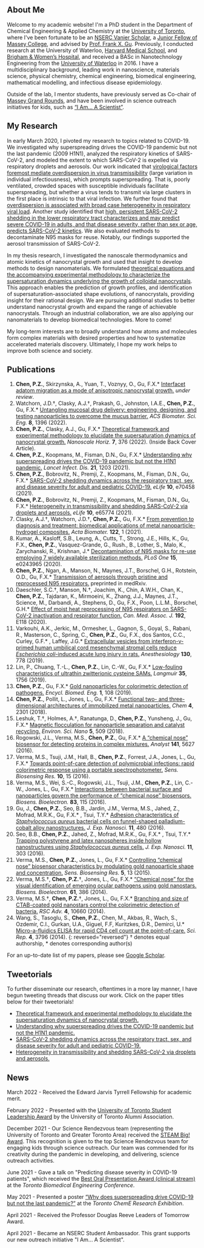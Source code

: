 ## About Me
Welcome to my academic website! I'm a PhD student in the Department of Chemical Engineering & Applied Chemistry at the [University of Toronto](https://chem-eng.utoronto.ca/), where I've been fortunate to be an [NSERC Vanier Scholar](https://vanier.gc.ca/en/home-accueil.html), a [Junior Fellow of Massey College](https://www.masseycollege.ca/), and advised by [Prof. Frank X. Gu](https://chem-eng.utoronto.ca/faculty-staff/faculty-members/frank-gu/). Previously, I conducted research at the University of Waterloo, [Harvard Medical School](https://hms.harvard.edu/), and [Brigham & Women’s Hospital](https://www.brighamandwomens.org/), and received a BASc in Nanotechnology Engineering from the [University of Waterloo](https://uwaterloo.ca/) in 2016. I have a multidisciplinary background, leading work in nanoscience, materials science, physical chemistry, chemical engineering, biomedical engineering, mathematical modelling, and infectious disease epidemiology. 

Outside of the lab, I mentor students, have previously served as Co-chair of [Massey Grand Rounds](https://www.masseycollege.ca/massey-grand-rounds/), and have been involved in science outreach initiatives for kids, such as [“I Am… A Scientist”](https://twitter.com/UofTSR/status/1388138602354421760?s=20).

## My Research
In early March 2020, I pivoted my research to topics related to COVID-19. We investigated why superspreading drives the COVID-19 pandemic but not the last pandemic (2009 H1N1), analyzed the respiratory kinetics of SARS-CoV-2, and modeled the extent to which SARS-CoV-2 is expelled via respiratory droplets and aerosols. Our work indicated that [virological factors foremost mediate overdispersion in virus transmissibility](https://www.thelancet.com/journals/laninf/article/PIIS1473-3099(21)00406-0/fulltext) (large variation in individual infectiousness), which prompts superspreading. That is, poorly ventilated, crowded spaces with susceptible individuals facilitate superspreading, but whether a virus tends to transmit via large clusters in the first place is intrinsic to that viral infection. We further found that [overdispersion is associated with broad case heterogeneity in respiratory viral load](https://doi.org/10.7554/eLife.65774). Another study identified that [high, persistent SARS-CoV-2 shedding in the lower respiratory tract characterizes and may predict severe COVID-19 in adults, and that disease severity, rather than sex or age, predicts SARS-CoV-2 kinetics](https://elifesciences.org/articles/70458). We also evaluated methods to decontaminate N95 masks for reuse. Notably, our findings supported the aerosol transmission of SARS-CoV-2. 

In my thesis research, I investigated the nanoscale thermodynamics and atomic kinetics of nanocrystal growth and used that insight to develop methods to design nanomaterials. We formulated [theoretical equations and the accompanying experimental methodology to characterize the supersaturation dynamics underlying the growth of colloidal nanocrystals](https://pubs.rsc.org/en/content/articlelanding/2022/nh/d1nh00572c). This approach enables the prediction of growth profiles, and identification of supersaturation-associated shape evolutions, of nanocrystals, providing insight for their rational design. We are pursuing additional studies to better understand nanocrystal growth and expand the range of achievable nanocrystals. Through an industrial collaboration, we are also applying our nanomaterials to develop biomedical technologies. More to come!

My long-term interests are to broadly understand how atoms and molecules form complex materials with desired properties and how to systematize accelerated materials discovery. Ultimately, I hope my work helps to improve both science and society. 

## Publications
1. **Chen, P.Z.**, Skirzynska, A., Yuan, T., Voznyy, O., Gu, F.X.* [Interfacet adatom migration as a mode of anisotropic nanocrystal growth.]() _under review_.
1. Watchorn, J.D.†, Clasky, A.J.†, Prakash, G., Johnston, I.A.E., **Chen, P.Z.**, Gu, F.X.* [Untangling mucosal drug delivery: engineering, designing, and testing nanoparticles to overcome the mucus barrier.](https://pubs.acs.org/doi/abs/10.1021/acsbiomaterials.2c00047) _ACS Biomater. Sci. Eng._ **8**, 1396 (2022).
1. **Chen, P.Z.**, Clasky, A.J., Gu, F.X.* [Theoretical framework and experimental methodology to elucidate the supersaturation dynamics of nanocrystal growth.](https://pubs.rsc.org/en/content/articlelanding/2022/nh/d1nh00572c) _Nanoscale Horiz._ **7**, 376 (2022). (Inside Back Cover Article).
1. **Chen, P.Z.**, Koopmans, M., Fisman, D.N., Gu, F.X.* [Understanding why superspreading drives the COVID-19 pandemic but not the H1N1 pandemic.](https://www.thelancet.com/journals/laninf/article/PIIS1473-3099(21)00406-0/fulltext) _Lancet Infect. Dis._ **21**, 1203 (2021).
1. **Chen, P.Z.**, Bobrovitz, N., Premji, Z., Koopmans, M., Fisman, D.N., Gu, F.X.* [SARS-CoV-2 shedding dynamics across the respiratory tract, sex, and disease severity for adult and pediatric COVID-19.](https://elifesciences.org/articles/70458) _eLife_ **10**, e70458 (2021).
1.	**Chen, P.Z.**, Bobrovitz, N., Premji, Z., Koopmans, M., Fisman, D.N., Gu, F.X.* [Heterogeneity in transmissibility and shedding SARS-CoV-2 via droplets and aerosols.](https://doi.org/10.7554/eLife.65774) _eLife_ **10**, e65774 (2021).	
1.	Clasky, A.J.†, Watchorn, J.D.†, **Chen, P.Z.**, Gu, F.X.* [From prevention to diagnosis and treatment: biomedical applications of metal nanoparticle-hydrogel composites.](https://doi.org/10.1016/j.actbio.2020.12.030) _Acta Biomater._ **122**, 1 (2021). 
1.	Kumar, A., Kasloff, S.B., Leung, A., Cutts, T., Strong, J.E., Hills, K., Gu, F.X., **Chen, P.Z.**, Vasquez-Grande, G., Rush., B., Lother, S., Malo, K., Zarychanski, R., Krishnan, J.* [Decontamination of N95 masks for re-use employing 7 widely available sterilization methods.](https://doi.org/10.1371/journal.pone.0243965) _PLoS One_ **15**, e0243965 (2020). 
1.	**Chen, P.Z.**, Ngan, A., Manson, N., Maynes, J.T., Borschel, G.H., Rotstein, O.D., Gu, F.X.* [Transmission of aerosols through pristine and reprocessed N95 respirators.](https://doi.org/10.1101/2020.05.14.20094821) preprinted in medRxiv.
1.	Daeschler, S.C.†, Manson, N.†, Joachim, K., Chin, A.W.H., Chan, K., **Chen, P.Z.**, Tajdaran, K., Mirmoeini, K., Zhang, J.J., Maynes, J.T., Science, M., Darbandi, A., Stephens, D., Gu, F.X., Poon, L.L.M., Borschel, G.H.* [Effect of moist heat reprocessing of N95 respirators on SARS-CoV-2 inactivation and respirator function.](https://doi.org/10.1503/cmaj.201203) _Can. Med. Assoc. J._ **192**, E118 (2020). 
1.	Varkouhi, A.K., Jerkic, M., Ormesher, L., Gagnon, S., Goyal, S., Rabani, R., Masterson, C., Spring, C., **Chen, P.Z.**, Gu, F.X., dos Santos, C.C., Curley, G.F.* , Laffey, J.G.* [Extracellular vesicles from interferon-γ-primed human umbilical cord mesenchymal stromal cells reduce _Escherichia coli_-induced acute lung injury in rats.](https://doi.org/10.1097/ALN.0000000000002655) _Anesthesiology_ **130**, 778 (2019).
1.	Lin, P., Chuang, T.-L., **Chen, P.Z.**, Lin, C.-W., Gu, F.X.* [Low-fouling characteristics of ultrathin zwitterionic cysteine SAMs.](https://doi.org/10.1021/acs.langmuir.8b01525) _Langmuir_ **35**, 1756 (2019).
1.	**Chen, P.Z.**, Gu, F.X.* [Gold nanoparticles for colorimetric detection of pathogens.](https://doi.org/10.1016/B978-0-12-801238-3.99873-8) _Encycl. Biomed. Eng._ **1**, 108 (2019).
1.	**Chen, P.Z.**, Pollit, L., Jones, L., Gu, F.X.* [Functional two- and three-dimensional architectures of immobilized metal nanoparticles.](https://doi.org/10.1016/j.chempr.2018.07.009) _Chem_ **4**, 2301 (2018).
1.	Leshuk, T.†, Holmes, A.†, Ranatunga, D., **Chen, P.Z.**, Yunsheng, J., Gu, F.X.* [Magnetic flocculation for nanoparticle separation and catalyst recycling.](https://doi.org/10.1039/C7EN00827A) _Environ. Sci. Nano_ **5**, 509 (2018).
1.	Rogowski, J.L., Verma, M.S., **Chen, P.Z.**, Gu, F.X.* [A “chemical nose” biosensor for detecting proteins in complex mixtures.](https://doi.org/10.1039/C6AN00729E) _Analyst_ **141**, 5627 (2016).
1.	Verma, M.S., Tsuji, J.M., Hall, B., **Chen, P.Z.**, Forrest, J.A., Jones, L., Gu, F.X.* [Towards point-of-care detection of polymicrobial infections: rapid colorimetric response using a portable spectrophotometer.](https://doi.org/10.1016/j.sbsr.2016.05.004) _Sens. Biosensing Res._ **10**, 15 (2016).
1.	Verma, M.S., Wei, S.-C., Rogowski, J.L., Tsuji, J.M., **Chen, P.Z.**, Lin, C.-W., Jones, L., Gu, F.X.* [Interactions between bacterial surface and nanoparticles govern the performance of “chemical nose” biosensors.](https://doi.org/10.1016/j.bios.2016.04.024) _Biosens. Bioelectron._ **83**, 115 (2016).
1.	Gu, J., **Chen, P.Z.**, Seo, B.B., Jardin, J.M., Verma, M.S., Jahed, Z., Mofrad, M.R.K., Gu, F.X.* , Tsui, T.Y.* [Adhesion characteristics of _Staphylococcus aureus_ bacterial cells on funnel-shaped palladium-cobalt alloy nanostructures.](https://doi.org/10.1080/17458080.2015.1083126) _J. Exp. Nanosci._ **11**, 480 (2016).
1.	Seo, B.B., **Chen, P.Z.**, Jahed, Z., Mofrad, M.R.K., Gu, F.X.* , Tsui, T.Y.* [Trapping polystyrene and latex nanospheres inside hollow nanostructures using _Staphylococcus aureus_ cells.](https://doi.org/10.1080/17458080.2015.1059505) _J. Exp. Nanosci._ **11**, 303 (2016).
1.	Verma, M.S., **Chen, P.Z.**, Jones, L., Gu, F.X.* [Controlling “chemical nose” biosensor characteristics by modulating gold nanoparticle shape and concentration.](https://doi.org/10.1016/j.sbsr.2015.04.007) _Sens. Biosensing Res._ **5**, 13 (2015). 
1.	Verma, M.S.†, **Chen, P.Z.**†, Jones, L., Gu, F.X.* [“Chemical nose” for the visual identification of emerging ocular pathogens using gold nanostars.](https://doi.org/10.1016/j.bios.2014.05.045) _Biosens. Bioelectron._ **61**, 386 (2014). 
1.	Verma, M.S.†, **Chen, P.Z.**†, Jones, L., Gu, F.X.* [Branching and size of CTAB-coated gold nanostars control the colorimetric detection of bacteria.](https://doi.org/10.1039/C3RA46194G) _RSC Adv._ **4**, 10660 (2014). 
1.	Wang, S., Tasoglu, S., **Chen, P.Z.**, Chen, M., Akbas, R., Wach, S., Ozdemir, C.I., Gurkan, U.A., Giguel, F.F, Kuritzkes, D.R., Demirci, U.* [Micro-a-fluidics ELISA for rapid CD4 cell count at the point-of-care.](https://doi.org/10.1038/srep03796) _Sci. Rep._ **4**, 3796 (2014).
{: reversed="reversed"}	
† denotes equal authorship, * denotes corresponding author(s)

For an up-to-date list of my papers, please see [Google Scholar](https://scholar.google.ca/citations?hl=en&user=MGGFI3IAAAAJ&view_op=list_works&sortby=pubdate). 

## Tweetorials
To further disseminate our research, oftentimes in a more lay manner, I have begun tweeting threads that discuss our work. Click on the paper titles below for their tweetorials!
- [Theoretical framework and experimental methodology to elucidate the supersaturation dynamics of nanocrystal growth.](https://twitter.com/paulchenz/status/1483959109380710400?s=20&t=K_0etQ-HugorTedR8JdrIg)
- [Understanding why superspreading drives the COVID-19 pandemic but not the H1N1 pandemic.](https://twitter.com/paulchenz/status/1422357683408146433)
- [SARS-CoV-2 shedding dynamics across the respiratory tract, sex, and disease severity for adult and pediatric COVID-19.](https://twitter.com/paulchenz/status/1428787684588277761)
- [Heterogeneity in transmissibility and shedding SARS-CoV-2 via droplets and aerosols.](https://twitter.com/paulchenz/status/1383121971291037698?s=20)

## News

March 2022 - Received the Edward Jarvis Tyrrell Fellowship for academic merit.

February 2022 - Presented with the [University of Toronto Student Leadership Award](https://news.engineering.utoronto.ca/meet-18-student-leaders-who-enriched-the-u-of-t-engineering-community-this-year/) by the University of Toronto Alumni Association.

December 2021 - Our Science Rendezvous team (representing the University of Toronto and Greater Toronto Area) received the [STEAM Big! Award](https://www.sciencerendezvous.ca/hall_of_fame/steam-big-award/2021-steam-big-award/). This recognition is given to the top Science Rendezvous team for engaging kids through science outreach. Our team was commended for its creativity during the pandemic in developing, and delivering, science outreach activities.

June 2021 - Gave a talk on "Predicting disease severity in COVID-19 patients", which received the [Best Oral Presentation Award (clinical stream)](https://twitter.com/ToBE_Conference/status/1405287082591866882?s=20) at the _Toronto Biomedical Engineering Conference_.

May 2021 - Presented a poster [“Why does superspreading drive COVID-19 but not the last pandemic?”](https://twitter.com/paulchenz/status/1398384186466131980?s=20) at the _Toronto ChemE Research Exhibition_.

April 2021 - Received the Professor Douglas Reeve Leaders of Tomorrow Award.

April 2021 - Became an NSERC Student Ambassador. This grant supports our new outreach initiative "I Am... A Scientist".
